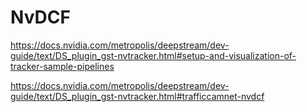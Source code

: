 # NvDCF
https://docs.nvidia.com/metropolis/deepstream/dev-guide/text/DS_plugin_gst-nvtracker.html#setup-and-visualization-of-tracker-sample-pipelines

https://docs.nvidia.com/metropolis/deepstream/dev-guide/text/DS_plugin_gst-nvtracker.html#trafficcamnet-nvdcf